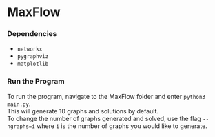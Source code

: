 # MaxFlow 
### Dependencies
- ```networkx```
- ```pygraphviz```
- ```matplotlib```
### Run the Program
To run the program, navigate to the MaxFlow folder and enter  `python3 main.py`.  
This will generate 10 graphs and solutions by default.  
To change the number of graphs generated and solved, use the flag
`--ngraphs=i` where `i` is the number of graphs you would like to generate.
